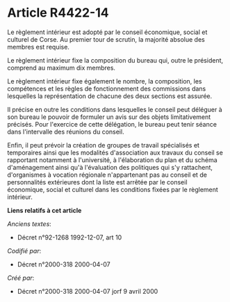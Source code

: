 # Article R4422-14

Le règlement intérieur est adopté par le conseil économique, social et culturel de Corse. Au premier tour de scrutin, la
majorité absolue des membres est requise.

Le règlement intérieur fixe la composition du bureau qui, outre le président, comprend au maximum dix membres.

Le règlement intérieur fixe également le nombre, la composition, les compétences et les règles de fonctionnement des
commissions dans lesquelles la représentation de chacune des deux sections est assurée.

Il précise en outre les conditions dans lesquelles le conseil peut déléguer à son bureau le pouvoir de formuler un avis sur
des objets limitativement précisés. Pour l'exercice de cette délégation, le bureau peut tenir séance dans l'intervalle des
réunions du conseil.

Enfin, il peut prévoir la création de groupes de travail spécialisés et temporaires ainsi que les modalités d'association aux
travaux du conseil se rapportant notamment à l'université, à l'élaboration du plan et du schéma d'aménagement ainsi qu'à
l'évaluation des politiques qui s'y rattachent, d'organismes à vocation régionale n'appartenant pas au conseil et de
personnalités extérieures dont la liste est arrêtée par le conseil économique, social et culturel dans les conditions fixées
par le règlement intérieur.

**Liens relatifs à cet article**

_Anciens textes_:

  - Décret n°92-1268 1992-12-07, art 10

_Codifié par_:

  - Décret n°2000-318 2000-04-07

_Créé par_:

  - Décret n°2000-318 2000-04-07 jorf 9 avril 2000
